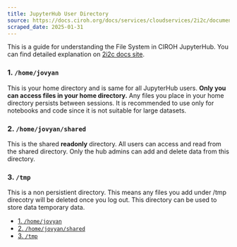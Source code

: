 ```yaml
---
title: JupyterHub User Directory
source: https://docs.ciroh.org/docs/services/cloudservices/2i2c/documentation/directory
scraped_date: 2025-01-31
---
```


This is a guide for understanding the File System in CIROH JupyterHub. You can find detailed explanation on [2i2c docs site](https://docs.2i2c.org/user/topics/data/filesystem/).

### 1\. `/home/jovyan`

This is your home directory and is same for all JupyterHub users. **Only you can access files in your home directory.** Any files you place in your home directory persists between sessions. It is recommended to use only for notebooks and code since it is not suitable for large datasets.

### 2\. `/home/jovyan/shared`

This is the shared **readonly** directory. All users can access and read from the shared directory. Only the hub admins can add and delete data from this directory.

### 3\. `/tmp`

This is a non persistient directory. This means any files you add under /tmp direcotry will be deleted once you log out. This directory can be used to store data temporary data.

- [1\. `/home/jovyan`](https://docs.ciroh.org/docs/services/cloudservices/2i2c/documentation/directory/#1-homejovyan)
- [2\. `/home/jovyan/shared`](https://docs.ciroh.org/docs/services/cloudservices/2i2c/documentation/directory/#2-homejovyanshared)
- [3\. `/tmp`](https://docs.ciroh.org/docs/services/cloudservices/2i2c/documentation/directory/#3-tmp)